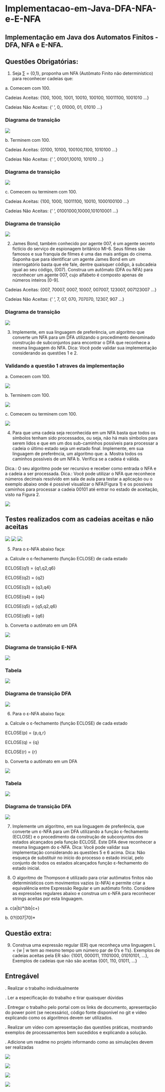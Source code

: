# Implementacao-em-Java-DFA-NFA-e-E-NFA
## Implementação em Java dos Automatos Finitos - DFA, NFA e E-NFA.

## Questões Obrigatórias:

1. Seja ∑ = {0,1}, proponha um NFA (Autômato Finito não determinístico) para reconhecer
cadeias que:

a. Comecem com 100.

Cadeias Aceitas:
{100, 1000, 1001, 10010, 100100, 10011100, 1001010 ...}

Cadeias Não Aceitas:
{’ ’, 0, 01000, 01, 01010 ...}

### Diagrama de transição

![](https://github.com/enivaldoqueiroz/Implementacao-em-Java-DFA-NFA-e-E-NFA/blob/main/Imagens/IMG014.png)

b. Terminem com 100.

Cadeias Aceitas:
{0100, 10100, 100100,1100, 1010100 ...}

Cadeias Não Aceitas:
{’ ’, 01001,10010, 101010 ...}

### Diagrama de transição

![](https://github.com/enivaldoqueiroz/Implementacao-em-Java-DFA-NFA-e-E-NFA/blob/main/Imagens/IMG016.png)

c. Comecem ou terminem com 100.

Cadeias Aceitas:
{100, 1000, 10011100, 10010, 1000100100 ...}

Cadeias Não Aceitas:
{’ ’, 01001000,10000,101010001 ...}

### Diagrama de transição

![](https://github.com/enivaldoqueiroz/Implementacao-em-Java-DFA-NFA-e-E-NFA/blob/main/Imagens/IMG017.png)

2. James Bond, também conhecido por agente 007, é um agente secreto fictício do serviço
de espionagem britânico MI-6. Seus filmes são famosos e sua franquia de filmes é uma
das mais antigas do cinema. Suponha que para identificar um agente James Bond em um
interrogatório basta que ele fale, dentre quaisquer código, à subcadeia igual ao seu
código, (007). Construa um autômato (DFA ou NFA) para reconhecer um agente 007,
cujo alfabeto é composto apenas de números inteiros [0-9].

Cadeias Aceitas:
{007, 70007, 0007, 10007, 007007, 123007, 007123007 ...}

Cadeias Não Aceitas:
{’ ’, 7, 07, 070, 707070, 12307, 907 ...}

### Diagrama de transição

![](https://github.com/enivaldoqueiroz/Implementacao-em-Java-DFA-NFA-e-E-NFA/blob/main/Imagens/IMG015.png)

3. Implemente, em sua linguagem de preferência, um algoritmo que converte um NFA
para um DFA utilizando o procedimento denominado construção de subconjuntos para
encontrar o DFA que reconhece a mesma linguagem do NFA.
Dica: Você pode validar sua implementação considerando as questões 1 e 2.

### Validando a questão 1 atraves da implementação

a. Comecem com 100.

![](https://github.com/enivaldoqueiroz/Implementacao-em-Java-DFA-NFA-e-E-NFA/blob/main/Imagens/IMG008.png)

b. Terminem com 100.

![](https://github.com/enivaldoqueiroz/Implementacao-em-Java-DFA-NFA-e-E-NFA/blob/main/Imagens/IMG009.png)

c. Comecem ou terminem com 100.

![](https://github.com/enivaldoqueiroz/Implementacao-em-Java-DFA-NFA-e-E-NFA/blob/main/Imagens/IMG010.png)


4. Para que uma cadeia seja reconhecida em um NFA basta que todos os símbolos tenham
sido processados, ou seja, não há mais símbolos para serem lidos e que em um dos
sub-caminhos possíveis para processar a cadeia o último estado seja um estado final.
Implemente, em sua linguagem de preferência, um algoritmo que:
a. Mostra todos os caminhos possíveis de um NFA
b. Verifica se a cadeia é válida.

Dica.: O seu algoritmo pode ser recursivo e receber como entrada o NFA e a cadeia a
ser processada.
Dica.: Você pode utilizar o NFA que reconhece números decimais resolvido em sala de
aula para testar a aplicação ou o exemplo abaixo onde é possível visualizar o NFA(Figura 1) e os possíveis caminhos para processar a cadeia 00101 até entrar no estado de
aceitação, visto na Figura 2.

![](https://github.com/enivaldoqueiroz/Implementacao-em-Java-DFA-NFA-e-E-NFA/blob/main/Imagens/IMG011.png)


## Testes realizados com as cadeias aceitas e não aceitas

![](https://github.com/enivaldoqueiroz/Implementacao-em-Java-DFA-NFA-e-E-NFA/blob/main/Imagens/IMG0003.png)
![](https://github.com/enivaldoqueiroz/Implementacao-em-Java-DFA-NFA-e-E-NFA/blob/main/Imagens/IMG006.png)
![](https://github.com/enivaldoqueiroz/Implementacao-em-Java-DFA-NFA-e-E-NFA/blob/main/Imagens/IMG007.png)


5. Para o ε-NFA abaixo faça:

a. Calcule o ε-fechamento (função ECLOSE) de cada estado

ECLOSE(q1) = {q1,q2,q6}

ECLOSE(q2) = {q2}

ECLOSE(q3) = {q3,q4}

ECLOSE(q4) = {q4}

ECLOSE(q5) = {q5,q2,q6}

ECLOSE(q6) = {q6}


b. Converta o autômato em um DFA

![](https://github.com/enivaldoqueiroz/Implementacao-em-Java-DFA-NFA-e-E-NFA/blob/main/Imagens/IMG012.png)

### Diagrama de transição E-NFA

![](https://github.com/enivaldoqueiroz/Implementacao-em-Java-DFA-NFA-e-E-NFA/blob/main/Imagens/IMG018.png)

### Tabela

![](https://github.com/enivaldoqueiroz/Implementacao-em-Java-DFA-NFA-e-E-NFA/blob/main/Imagens/IMG019.png)

### Diagrama de transição DFA

![](https://github.com/enivaldoqueiroz/Implementacao-em-Java-DFA-NFA-e-E-NFA/blob/main/Imagens/IMG020.png)

6. Para o ε-NFA abaixo faça:

a. Calcule o ε-fechamento (função ECLOSE) de cada estado

ECLOSE(p) = {p,q,r}

ECLOSE(q) = {q}

ECLOSE(r) =  {r}


b. Converta o autômato em um DFA

![](https://github.com/enivaldoqueiroz/Implementacao-em-Java-DFA-NFA-e-E-NFA/blob/main/Imagens/IMG013.png)

### Tabela

![](https://github.com/enivaldoqueiroz/Implementacao-em-Java-DFA-NFA-e-E-NFA/blob/main/Imagens/IMG021.png)

### Diagrama de transição DFA

![](https://github.com/enivaldoqueiroz/Implementacao-em-Java-DFA-NFA-e-E-NFA/blob/main/Imagens/IMG022.png)

7. Implemente um algoritmo, em sua linguagem de preferência, que converte um ε-NFA
para um DFA utilizando a função ε-fechamento (ECLOSE) e o procedimento da
construção de subconjuntos dos estados alcançados pela função ECLOSE. Este DFA deve
reconhecer a mesma linguagem do ε-NFA.
Dica: Você pode validar sua implementação considerando as questões 5 e 6 acima.
Dica: Não esqueça de substituir no início do processo o estado inicial, pelo conjunto de
todos os estados alcançados função ε-fechamento do estado inicial.

8. O algoritmo de Thompson é utilizado para criar autômatos finitos não determinísticos
com movimentos vazios (ε-NFA) e permite criar a equivalência entre Expressão Regular
e um autômato finito. Considere as expressões regulares abaixo e construa um ε-NFA
para reconhecer strings aceitas por esta linguagem.

a. c(a|b)*(bb|c+)

b. 0?(007|70)*

## Questão extra:

9. Construa uma expressão regular (ER) que reconheça uma linguagem L = {w | w tem ao
mesmo tempo um número par de 0’s e 1’s}. Exemplos de cadeias aceitas pela ER são:
{1001, 000011, 11101000, 01010101, ...}, Exemplos de cadeias que não são aceitas {001,
110, 01011, ...}

## Entregável

. Realizar o trabalho individualmente

. Ler a especificação do trabalho e tirar quaisquer dúvidas

. Entregar o trabalho pelo portal com os links de documento, apresentação do
power point (se necessário), código fonte disponível no git e vídeo explicando
como os algoritmos devem ser utilizados.

. Realizar um vídeo com apresentação das questões práticas, mostrando exemplos
de processamentos bem sucedidos e explicando a solução.

. Adicione um readme no projeto informando como as simulações devem ser
realizadas

![](https://github.com/enivaldoqueiroz/Implementacao-em-Java-DFA-NFA-e-E-NFA/blob/main/Imagens/IMG00001.png)

![](https://github.com/enivaldoqueiroz/Implementacao-em-Java-DFA-NFA-e-E-NFA/blob/main/Imagens/IMG00002.png)

![](https://github.com/enivaldoqueiroz/Implementacao-em-Java-DFA-NFA-e-E-NFA/blob/main/Imagens/IMG00004.png)

![](https://github.com/enivaldoqueiroz/Implementacao-em-Java-DFA-NFA-e-E-NFA/blob/main/Imagens/IMG00005.png)



